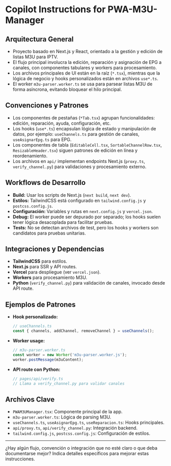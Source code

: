 # Copilot Instructions for PWA-M3U-Manager

## Arquitectura General
- Proyecto basado en Next.js y React, orientado a la gestión y edición de listas M3U para IPTV.
- El flujo principal involucra la edición, reparación y asignación de EPG a canales, con componentes tabulares y workers para procesamiento.
- Los archivos principales de UI están en la raíz (`*.tsx`), mientras que la lógica de negocio y hooks personalizados están en archivos `use*.ts`.
- El worker `m3u-parser.worker.ts` se usa para parsear listas M3U de forma asíncrona, evitando bloquear el hilo principal.

## Convenciones y Patrones
- Los componentes de pestañas (`*Tab.tsx`) agrupan funcionalidades: edición, reparación, ayuda, configuración, etc.
- Los hooks (`use*.ts`) encapsulan lógica de estado y manipulación de datos, por ejemplo: `useChannels.ts` para gestión de canales, `useAsignarEpg.ts` para EPG.
- Los componentes de tabla (`EditableCell.tsx`, `SortableChannelRow.tsx`, `ResizableHeader.tsx`) siguen patrones de edición en línea y reordenamiento.
- Los archivos en `api/` implementan endpoints Next.js (`proxy.ts`, `verify_channel.py`) para validaciones y procesamiento externo.

## Workflows de Desarrollo
- **Build:** Usar los scripts de Next.js (`next build`, `next dev`).
- **Estilos:** TailwindCSS está configurado en `tailwind.config.js` y `postcss.config.js`.
- **Configuración:** Variables y rutas en `next.config.js` y `vercel.json`.
- **Debug:** El worker puede ser depurado por separado; los hooks suelen tener lógica desacoplada para facilitar pruebas.
- **Tests:** No se detectan archivos de test, pero los hooks y workers son candidatos para pruebas unitarias.

## Integraciones y Dependencias
- **TailwindCSS** para estilos.
- **Next.js** para SSR y API routes.
- **Vercel** para despliegue (ver `vercel.json`).
- **Workers** para procesamiento M3U.
- **Python** (`verify_channel.py`) para validación de canales, invocado desde API route.

## Ejemplos de Patrones
- **Hook personalizado:**
  ```ts
  // useChannels.ts
  const { channels, addChannel, removeChannel } = useChannels();
  ```
- **Worker usage:**
  ```ts
  // m3u-parser.worker.ts
  const worker = new Worker('m3u-parser.worker.js');
  worker.postMessage(m3uContent);
  ```
- **API route con Python:**
  ```ts
  // pages/api/verify.ts
  // Llama a verify_channel.py para validar canales
  ```

## Archivos Clave
- `PWAM3UManager.tsx`: Componente principal de la app.
- `m3u-parser.worker.ts`: Lógica de parsing M3U.
- `useChannels.ts`, `useAsignarEpg.ts`, `useReparacion.ts`: Hooks principales.
- `api/proxy.ts`, `api/verify_channel.py`: Integración backend.
- `tailwind.config.js`, `postcss.config.js`: Configuración de estilos.

---
¿Hay algún flujo, convención o integración que no esté claro o que deba documentarse mejor? Indica detalles específicos para mejorar estas instrucciones.